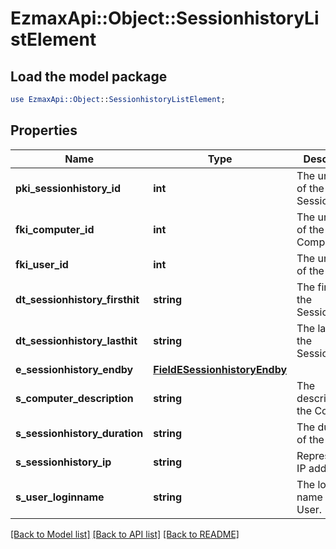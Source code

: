 # EzmaxApi::Object::SessionhistoryListElement

## Load the model package
```perl
use EzmaxApi::Object::SessionhistoryListElement;
```

## Properties
Name | Type | Description | Notes
------------ | ------------- | ------------- | -------------
**pki_sessionhistory_id** | **int** | The unique ID of the Sessionhistory | 
**fki_computer_id** | **int** | The unique ID of the Computer | [optional] 
**fki_user_id** | **int** | The unique ID of the User | [optional] 
**dt_sessionhistory_firsthit** | **string** | The first hit of the Sessionhistory | 
**dt_sessionhistory_lasthit** | **string** | The last hit of the Sessionhistory | 
**e_sessionhistory_endby** | [**FieldESessionhistoryEndby**](FieldESessionhistoryEndby.md) |  | 
**s_computer_description** | **string** | The description of the Computer | [optional] 
**s_sessionhistory_duration** | **string** | The duration of the session | 
**s_sessionhistory_ip** | **string** | Represent an IP address. | 
**s_user_loginname** | **string** | The login name of the User. | [optional] 

[[Back to Model list]](../README.md#documentation-for-models) [[Back to API list]](../README.md#documentation-for-api-endpoints) [[Back to README]](../README.md)


